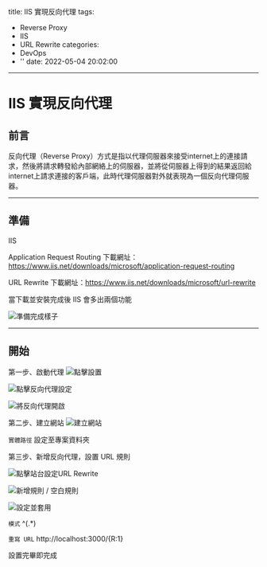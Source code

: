 title: IIS 實現反向代理
tags:
  - Reverse Proxy
  - IIS
  - URL Rewrite
categories:
  - DevOps
  - ''
date: 2022-05-04 20:02:00
---
# IIS 實現反向代理


## 前言

反向代理（Reverse Proxy）方式是指以代理伺服器來接受internet上的連接請求，然後將請求轉發給內部網絡上的伺服器，並將從伺服器上得到的結果返回給internet上請求連接的客戶端，此時代理伺服器對外就表現為一個反向代理伺服器。

---

## 準備

IIS

Application Request Routing
下載網址：https://www.iis.net/downloads/microsoft/application-request-routing

URL Rewrite
下載網址：https://www.iis.net/downloads/microsoft/url-rewrite

當下載並安裝完成後 IIS 會多出兩個功能

![準備完成樣子](1651667908894_new.jpg)

---

## 開始

第一步、啟動代理
![點擊設置](1651667908894_1.jpg)

![點擊反向代理設定](1651668036918_2.jpg)

![將反向代理開啟](1651668062343_3.jpg)


第二步、建立網站
![建立網站](1660295445854.jpg)

`實體路徑` 設定至專案資料夾

第三步、新增反向代理，設置 URL 規則

![點擊站台設定URL Rewrite](1651668152705_1.jpg)

![新增規則 / 空白規則](1651668152705_2.jpg)

![設定並套用](1651668152705_3.jpg)

`模式`  ^(.*)

`重寫 URL`  http://localhost:3000/{R:1}

設置完畢即完成